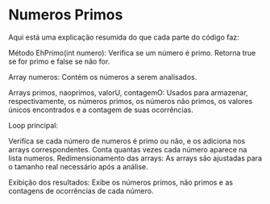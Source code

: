 # Numeros Primos
Aqui está uma explicação resumida do que cada parte do código faz:

Método EhPrimo(int numero): Verifica se um número é primo. Retorna true se for primo e false se não for.

Array numeros: Contém os números a serem analisados.

Arrays primos, naoprimos, valorU, contagemO: Usados para armazenar, respectivamente, os números primos, os números não primos, os valores únicos encontrados e a contagem de suas ocorrências.

Loop principal:

Verifica se cada número de numeros é primo ou não, e os adiciona nos arrays correspondentes.
Conta quantas vezes cada número aparece na lista numeros.
Redimensionamento das arrays: As arrays são ajustadas para o tamanho real necessário após a análise.

Exibição dos resultados: Exibe os números primos, não primos e as contagens de ocorrências de cada número.
